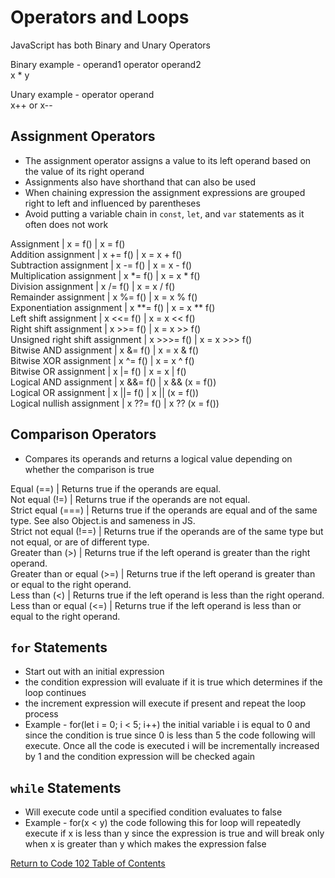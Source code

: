 # Operators and Loops

JavaScript has both Binary and Unary Operators  

Binary example - operand1 operator operand2  
x * y

Unary example - operator operand  
x++ or x--

## Assignment Operators

- The assignment operator assigns a value to its left operand based on the value of its right operand  
- Assignments also have shorthand that can also be used
- When chaining expression the assignment expressions are grouped right to left and influenced by parentheses
- Avoid putting a variable chain in `const`, `let`, and `var` statements as it often does not work

Assignment | x = f() | x = f()  
Addition assignment | x += f() | x = x + f()  
Subtraction assignment | x -= f() | x = x - f()  
Multiplication assignment | x \*= f() | x = x \* f()  
Division assignment | x /= f() | x = x / f()  
Remainder assignment | x %= f() | x = x % f()  
Exponentiation assignment | x \**= f() | x = x ** f()  
Left shift assignment | x <<= f() | x = x << f()  
Right shift assignment | x >>= f() | x = x >> f()  
Unsigned right shift assignment | x >>>= f() | x = x >>> f()  
Bitwise AND assignment | x &= f() | x = x & f()  
Bitwise XOR assignment | x ^= f() | x = x ^ f()  
Bitwise OR assignment | x |= f() | x = x | f()  
Logical AND assignment | x &&= f() | x && (x = f())  
Logical OR assignment | x ||= f() | x || (x = f())  
Logical nullish assignment | x ??= f() | x ?? (x = f())

## Comparison Operators

- Compares its operands and returns a logical value depending on whether the comparison is true

Equal (==) | Returns true if the operands are equal.  
Not equal (!=) | Returns true if the operands are not equal.  
Strict equal (===) | Returns true if the operands are equal and of the same type. See also Object.is and sameness in JS.  
Strict not equal (!==) | Returns true if the operands are of the same type but not equal, or are of different type.  
Greater than (>) | Returns true if the left operand is greater than the right operand.  
Greater than or equal (>=) | Returns true if the left operand is greater than or equal to the right operand.  
Less than (<) | Returns true if the left operand is less than the right operand.  
Less than or equal (<=) | Returns true if the left operand is less than or equal to the right operand.

## `for` Statements

- Start out with an initial expression
- the condition expression will evaluate if it is true which determines if the loop continues
- the increment expression will execute if present and repeat the loop process
- Example - for(let i = 0; i < 5; i++) the initial variable i is equal to 0 and since the condition is true since 0 is less than 5 the code following will execute. Once all the code is executed i will be incrementally increased by 1 and the condition expression will be checked again

## `while` Statements

- Will execute code until a specified condition evaluates to false 
- Example - for(x < y) the code following this for loop will repeatedly execute if x is less than y since the expression is true and will break only when x is greater than y which makes the expression false

[Return to Code 102 Table of Contents](https://rogermreyes.github.io/Reading-Notes/Code-102-Reading-Notes)